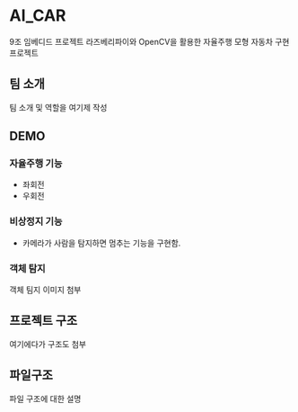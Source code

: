 # AI_CAR
9조 임베디드 프로젝트
라즈베리파이와 OpenCV을 활용한 자율주행 모형 자동차 구현 프로젝트

## 팀 소개
팀 소개 및 역할을 여기제 작성

## DEMO
### 자율주행 기능
- 좌회전
- 우회전

### 비상정지 기능 
- 카메라가 사람을 탐지하면 멈추는 기능을 구현함.

### 객체 탐지
객체 팀지 이미지 첨부

## 프로젝트 구조
여기에다가 구조도 첨부

## 파일구조
파일 구조에 대한 설명




